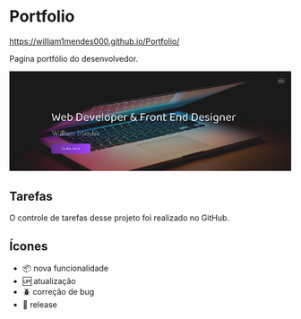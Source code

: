 # Portfolio
https://william1mendes000.github.io/Portfolio/

 Pagina portfólio do desenvolvedor.

 ![designe](https://github.com/william1mendes000/Portfolio/blob/main/img/readme.png)

 ## Tarefas 

 O controle de tarefas desse projeto foi realizado no GitHub.

 ## Ícones

 - :package: nova funcionalidade
 - :up: atualização
 - :beetle: correção de bug
 - :checkered_flag: release
